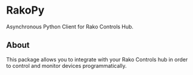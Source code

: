 # RakoPy
Asynchronous Python Client for Rako Controls Hub.

## About
This package allows you to integrate with your Rako Controls hub in order to control and monitor devices programmatically.
